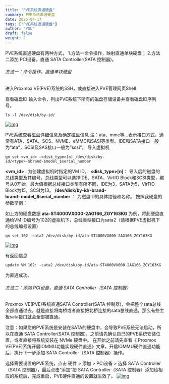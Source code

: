 ```yaml
---
title: "PVE系统直通硬盘"
summary: PVE系统直通硬盘
date: 2025-04-17
tags: ["PVE系统直通硬盘"]
author: "YSL"
draft: false
weight: 2
---
```


PVE系统直通硬盘有两种方式，
1.方法一命令操作，映射直通单块硬盘；
2.方法二添加 PCI设备，直通 SATA Controller(SATA 控制器)。

###### 方法一：命令操作，直通单块硬盘

进入Proxmox VE(PVE)系统的SSH，或直接进入PVE管理网页Shell

查看磁盘ID
输入命令，列出PVE系统下所有的磁盘存储设备并查看磁盘ID序列号。

```
ls -l /dev/disk/by-id/
```

[![img](https://icn.ink/usr/uploads/2023/01/202301291316283205705.png)](https://icn.ink/usr/uploads/2023/01/202301291316283205705.png)



PVE系统查看磁盘详细信息及确定磁盘信息
注：ata、mmc等…表示接口方式，通常有ATA、SATA、SCS、NVME、eMMC和SASI等类型。IDE和SATA接口一般为“ata”，SCSI及SAS接口一般为”scsi“。
导入虚拟机



```
qm set <vm_id> –<disk_type>[n] /dev/disk/by-id/<type>-$brand-$model_$serial_number
```

**<vm_id>** : 为创建虚拟机时指定的VM ID。
**<disk_type>[n]**： 导入后的磁盘的总线类型及其编号，总线类型可以选择IDE、SATA、VirtIO Block和SCSI类型，编号从0开始，最大值根据总线接口类型有所不同，IDE为3，SATA为5，VirTIO Block为15，SCSI为13。
**/dev/disk/by-id/-brand-brand−model_$serial_number** ： 为磁盘ID的具体路径和名称。
按照我硬盘的参数举例：

如上方的硬盘数据 **ata-ST4000VX000-2AG166_ZGY163KG** 为例，将此硬盘直通给VM ID编号为102的虚拟机下，总线类型接口为sata2（请根据PVE虚拟机下的总线编号设置）

```
qm set 102 -sata2 /dev/disk/by-id/ata-ST4000VX000-2AG166_ZGY163KG
```

[![img](https://icn.ink/usr/uploads/2023/01/202301291327336498114.png)](https://icn.ink/usr/uploads/2023/01/202301291327336498114.png)



有返回信息



```
update VM 102: -sata2 /dev/disk/by-id/ata-ST4000VX000-2AG166_ZGY163KG
```

为直通成功。

###### 方法二：添加 PCI设备，直通 SATA Controller（SATA 控制器）

Proxmox VE(PVE)系统直通SATA Controller(SATA 控制器)，会把整个sata总线全部直通过去，就是直接将南桥或者直接把北桥连接的sata总线直通，那么有些主板sata接口就会全部被直通。

注意：如果您的PVE系统是安装在SATA的硬盘中，会导致PVE系统无法启动，所以在直通 SATA Controller(SATA 控制器)，之前请先确认自己的PVE系统安装位置，或者直接将系统安装在 NVMe 硬盘中。
在开始之前请先查看《 Proxmox VE(PVE)系统开启IOMMU功能实现硬件直通》文章，开启IOMMU硬件直通功能后，执行下一步添加 SATA Controller（SATA 控制器）操作。

选择需要设置的PVE系统，点击 硬件 > 添加 > PCI设备 > 选择 SATA Controller（SATA 控制器），最后点击“添加”把 SATA Controller（SATA 控制器）添加给相应的系统后，完成重启，PVE硬件直通的设置就生效了。
[![img](https://icn.ink/usr/uploads/2023/01/202301291333263846893.png)](https://icn.ink/usr/uploads/2023/01/202301291333263846893.png)
